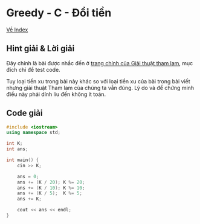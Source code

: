 # Greedy - C - Đổi tiền

[Về Index](index.md)

## Hint giải & Lời giải
Đây chính là bài được nhắc đến ở [trang chính của Giải thuật tham lam](../../BasicAlgorithm/Greedy.md#3-đổi-tiền), mục đích chỉ để test code.

Tuy loại tiền xu trong bài này khác so với loại tiền xu của bài trong bài viết nhưng giải thuật Tham lam của chúng ta vẫn đúng. Lý do và để chứng minh điều này phải dính líu đến không ít toán.


## Code giải

```cpp
#include <iostream>
using namespace std;

int K;
int ans;

int main() {
    cin >> K;

    ans = 0;
    ans += (K / 20); K %= 20;
    ans += (K / 10); K %= 10;
    ans += (K / 5);  K %= 5;
    ans += K;

    cout << ans << endl;
}
```